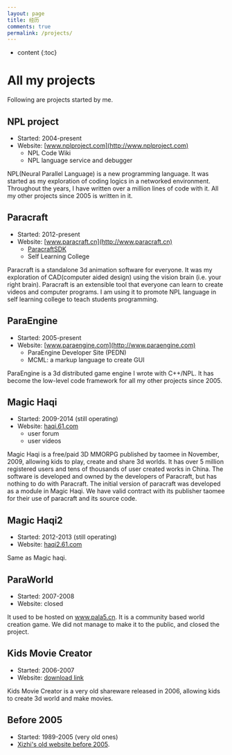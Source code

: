 ```yaml
---
layout: page
title: 经历
comments: true
permalink: /projects/
---
```


* content
{:toc}

# All my projects
Following are projects started by me. 

## NPL project
* Started: 2004-present
* Website: [www.nplproject.com](http://www.nplproject.com)
   * NPL Code Wiki
   * NPL language service and debugger

NPL(Neural Parallel Language) is a new programming language. It was started as my exploration of coding logics in a networked environment.    
Throughout the years, I have written over a million lines of code with it. All my other projects since 2005 is written in it. 
 

## Paracraft
* Started: 2012-present
* Website: [www.paracraft.cn](http://www.paracraft.cn)
   * [ParacraftSDK](https://github.com/LiXizhi/ParaCraftSDK)
   * Self Learning College

Paracraft is a standalone 3d animation software for everyone. 
It was my exploration of CAD(computer aided design) using the vision brain (i.e. your right brain).
Paracraft is an extensible tool that everyone can learn to create videos and computer programs.
I am using it to promote NPL language in self learning college to teach students programming.  


## ParaEngine
* Started: 2005-present
* Website: [www.paraengine.com](http://www.paraengine.com)
   * ParaEngine Developer Site (PEDN)
   * MCML: a markup language to create GUI
    
ParaEngine is a 3d distributed game engine I wrote with C++/NPL. It has become the low-level code framework for all my other projects since 2005. 

## Magic Haqi
* Started: 2009-2014 (still operating)
* Website: [haqi.61.com](http://haqi.61.com)
   * user forum
   * user videos

Magic Haqi is a free/paid 3D MMORPG published by taomee in November, 2009, allowing kids to play, create and share 3d worlds. It has over 5 million registered users and tens of thousands of user created works in China. The software is developed and owned by the developers of Paracraft, but has nothing to do with Paracraft. The initial version of paracraft was developed as a module in Magic Haqi. We have valid contract with its publisher taomee for their use of paracraft and its source code. 


## Magic Haqi2
* Started: 2012-2013 (still operating)
* Website: [haqi2.61.com](http://www.61.com/haqi2/home.html)

Same as Magic haqi. 

## ParaWorld
* Started: 2007-2008
* Website: closed

It used to be hosted on www.pala5.cn. It is a community based world creation game. We did not manage to make it to the public, and closed the project. 

## Kids Movie Creator
* Started: 2006-2007
* Website: [download link](http://kids-movie-creator.software.informer.com/)

Kids Movie Creator is a very old shareware released in 2006, allowing kids to create 3d world and make movies. 

## Before 2005
* Started: 1989-2005 (very old ones)
* [Xizhi's old website before 2005](/oldsite2005/projects.htm). 

